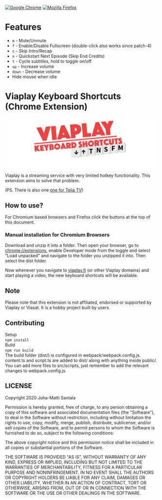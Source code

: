 [![Google Chrome](https://img.shields.io/chrome-web-store/v/dgnkgalpolbfilhhdejcbbapehkbjdkl?label=Get%20VKS%20for%20Chrome&logo=Google%20Chrome)](https://chrome.google.com/webstore/detail/viaplay-keyboard-shortcut/dgnkgalpolbfilhhdejcbbapehkbjdkl)
[![Mozilla Firefox](https://img.shields.io/amo/v/viaplay-keyboard-shortcuts?label=Get%20VKS%20for%20Firefox&logo=Firefox)](https://addons.mozilla.org/en-US/firefox/addon/viaplay-keyboard-shortcuts/)
# Features

- `m`     - Mute/Unmute  
- `f`     - Enable/Disable Fullscreen (double-click also works since patch-4)  
- `s`     - Skip Intro/Recap  
- `n`     - Quickstart Next Episode (Skip End Credits)  
- `t`     - Cycle subtitles, hold to toggle on/off
- `up`    - Increase volume  
- `down`  - Decrease volume  
- Hide mouse when idle  

# Viaplay Keyboard Shortcuts (Chrome Extension)

![](./images/project-logo-viaplay-shortcuts.png)

Viaplay is a streaming service with very limited hotkey functionality. This extension aims to solve that problem.

(PS. There is also one [one for Telia TV](https://github.com/Hamatti/teliatv-keyboard-shortcuts))

## How to use?
For Chromium based browsers and Firefox click the buttons at the top of this document.
### Manual installation for Chromium Browsers
Download and unzip it into a folder. Then open your browser, go to [chrome://extensions](chrome://extensions), enable Developer mode from the toggle and select "Load unpacked" and navigate to the folder you unzipped it into. Then select the dist folder.

Now whenever you navigate to [viaplay.fi](https://viaplay.fi) (or other Viaplay domains) and start playing a video, the new keyboard shortcuts will be available.

## Note

Please note that this extension is not affiliated, endorsed or supported by Viaplay or Viasat. It is a hobby project built by users.

## Contributing

Setup  
```npm install```  
Build  
```npm run build```  
The build folder (dist/) is configured in webpack/webpack.config.js. content.ts and script.ts are added to dist/ along with anything inside public/. You can add more files to src/scripts, just remember to add the relevant changes to webpack.config.js.  

## LICENSE

Copyright 2020 Juha-Matti Santala

Permission is hereby granted, free of charge, to any person obtaining a copy of this software and associated documentation files (the "Software"), to deal in the Software without restriction, including without limitation the rights to use, copy, modify, merge, publish, distribute, sublicense, and/or sell copies of the Software, and to permit persons to whom the Software is furnished to do so, subject to the following conditions:

The above copyright notice and this permission notice shall be included in all copies or substantial portions of the Software.

THE SOFTWARE IS PROVIDED "AS IS", WITHOUT WARRANTY OF ANY KIND, EXPRESS OR IMPLIED, INCLUDING BUT NOT LIMITED TO THE WARRANTIES OF MERCHANTABILITY, FITNESS FOR A PARTICULAR PURPOSE AND NONINFRINGEMENT. IN NO EVENT SHALL THE AUTHORS OR COPYRIGHT HOLDERS BE LIABLE FOR ANY CLAIM, DAMAGES OR OTHER LIABILITY, WHETHER IN AN ACTION OF CONTRACT, TORT OR OTHERWISE, ARISING FROM, OUT OF OR IN CONNECTION WITH THE SOFTWARE OR THE USE OR OTHER DEALINGS IN THE SOFTWARE.
